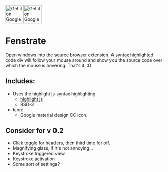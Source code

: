 [<img src="https://developer.chrome.com/webstore/images/ChromeWebStore_Badge_v2_206x58.png"
      alt="Get it on Google Play"
      height="58">](https://chrome.google.com/webstore/detail/fenestrate/bpaccmfpmigikfeedodhkegmjahmpmok)[<img src="http://webtoolsandtips.com/wp-content/uploads/2007/12/firefox-addons1.png"
      alt="Get it on Google Play"
      height="58">](https://addons.mozilla.org/en-US/firefox/addon/fenestrate/)

# Fenstrate
Open windows into the source browser extension. A syntax highlighted code div will follow your mouse around and show you the source code over which the mouse is hovering. That's it. :D

## Includes:
- Uses the highlight js syntax highlighting 
  - [highlight js](https://highlightjs.org/)
  - BSD-3
- Icon:
  - Google material design CC icon.


## Consider for v 0.2
- Click toggle for headers, then third time for off.
- Magnifying glass, if it's not annoying...
- Keystroke triggered view
- Keystroke activation
- Some sort of settings?
